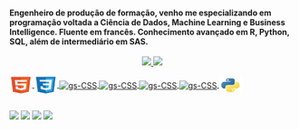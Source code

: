 #### Engenheiro de produção de formação, venho me especializando em programação voltada a Ciência de Dados, Machine Learning e Business Intelligence. Fluente em francês. Conhecimento avançado em R, Python, SQL, além de intermediário em SAS.
<div align="center">
  <a href="https://github.com/guerbisson">
  <img height="150em" src="https://github-readme-stats.vercel.app/api?username=guerbisson&show_icons=true&theme=dracula&include_all_commits=true&count_private=true"/>
  <img height="150em" src="https://github-readme-stats.vercel.app/api/top-langs/?username=guerbisson&layout=compact&langs_count=7&theme=dracula"/>
</div>
<div style="display: inline_block"><br>
  
   <img align="center" alt="gs-HTML" height="30" width="40" src="https://raw.githubusercontent.com/devicons/devicon/master/icons/html5/html5-original.svg">
  <img align="center" alt="gs-CSS" height="30" width="40" src="https://raw.githubusercontent.com/devicons/devicon/master/icons/css3/css3-original.svg">
  <img align="center" alt="gs-CSS" height="30" width="40" src="https://img.shields.io/badge/Sass-CC6699?style=for-the-badge&logo=sass&logoColor=white">
  <img align="center" alt="gs-CSS" height="30" width="40" src="https://img.shields.io/badge/MongoDB-4EA94B?style=for-the-badge&logo=mongodb&logoColor=white">
  <img align="center" alt="gs-CSS" height="30" width="40" src = "https://img.shields.io/badge/MySQL-00000F?style=for-the-badge&logo=mysql&logoColor=white">
  <img align="center" alt="gs-CSS" height="30" width="40" src = "https://img.shields.io/badge/R-276DC3?style=for-the-badge&logo=r&logoColor=white">
  <img align="center" alt="gs-Python" height="30" width="40" src="https://raw.githubusercontent.com/devicons/devicon/master/icons/python/python-original.svg">
  </div>
  
 ##
  
  
<div> 
  <a href="https://www.instagram.com/guerbisson_/" target="_blank"><img src="https://img.shields.io/badge/-Instagram-%23E4405F?style=for-the-badge&logo=instagram&logoColor=white" target="_blank"></a>
  <a href = "mailto:simonvil1995@gmail.com"><img src="https://img.shields.io/badge/-Gmail-%23333?style=for-the-badge&logo=gmail&logoColor=white" target="_blank"></a>
  <a href="https://www.linkedin.com/in/guerbisson-simonvil-756403157/" target="_blank"><img src="https://img.shields.io/badge/-LinkedIn-%230077B5?style=for-the-badge&logo=linkedin&logoColor=white" target="_blank"></a> 
 <a href="https://guerbisson.github.io/" target="_blank"><img  src="https://img.shields.io/badge/Medium-12100E?style=for-the-badge&logo=medium&logoColor=white"></a>
 
</div>
